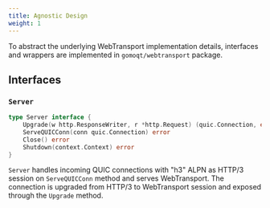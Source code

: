 ```yaml
---
title: Agnostic Design
weight: 1
---
```


To abstract the underlying WebTransport implementation details, interfaces and wrappers are implemented in `gomoqt/webtransport` package.

## Interfaces

### `Server`

```go {filename="gomoqt/webtransport/server.go",base_url="https://github.com/OkutaniDaichi0106/gomoqt/tree/main/webtransport/server.go"}
type Server interface {
	Upgrade(w http.ResponseWriter, r *http.Request) (quic.Connection, error)
	ServeQUICConn(conn quic.Connection) error
	Close() error
	Shutdown(context.Context) error
}
```

`Server` handles incoming QUIC connections with "h3" ALPN as HTTP/3 session on `ServeQUICConn` method and serves WebTransport. The connection is upgraded from HTTP/3 to WebTransport session and exposed through the `Upgrade` method.